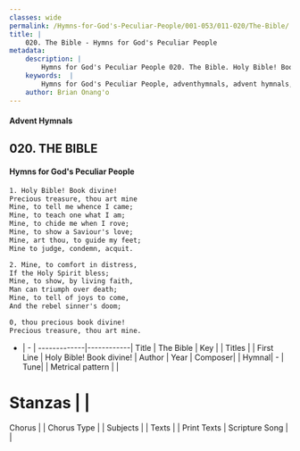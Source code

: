 ```yaml
---
classes: wide
permalink: /Hymns-for-God's-Peculiar-People/001-053/011-020/The-Bible/
title: |
    020. The Bible - Hymns for God's Peculiar People
metadata:
    description: |
        Hymns for God's Peculiar People 020. The Bible. Holy Bible! Book divine! Precious treasure, thou art mine Mine, to tell me whence I came; Mine, to teach one what I am; Mine, to chide me when I rove; Mine, to show a Saviour's love; Mine, art thou, to guide my feet; Mine to judge, condemn, acquit.  
    keywords:  |
        Hymns for God's Peculiar People, adventhymnals, advent hymnals, The Bible, Holy Bible! Book divine!. 
    author: Brian Onang'o
---
```

#### Advent Hymnals
## 020. THE BIBLE
####  Hymns for God's Peculiar People
```txt
1. Holy Bible! Book divine!
Precious treasure, thou art mine
Mine, to tell me whence I came;
Mine, to teach one what I am;
Mine, to chide me when I rove;
Mine, to show a Saviour's love;
Mine, art thou, to guide my feet;
Mine to judge, condemn, acquit.

2. Mine, to comfort in distress,
If the Holy Spirit bless;
Mine, to show, by living faith,
Man can triumph over death;
Mine, to tell of joys to come,
And the rebel sinner's doom;

0, thou precious book divine!
Precious treasure, thou art mine.


```
- |   -  |
-------------|------------|
Title | The Bible |
Key |  |
Titles |  |
First Line | Holy Bible! Book divine! |
Author | 
Year | 
Composer|  |
Hymnal|  - |
Tune|  |
Metrical pattern | |
# Stanzas |  |
Chorus |  |
Chorus Type |  |
Subjects |  |
Texts |  |
Print Texts | 
Scripture Song |  |
    
